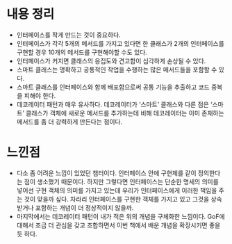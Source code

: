 # 내용 정리

- 인터페이스를 작게 만드는 것이 중요하다.
- 인터페이스가 각각 5개의 메서드를 가지고 있다면 한 클래스가 2개의 인터페이스를 구현할 경우 10개의 메서드를 구현해야할 수도 있다.
- 인터페이스가 커지면 클래스의 응집도와 견고함이 심각하게 손상될 수 있다.
- 스마트 클래스는 명확하고 공통적인 작업을 수행하는 많은 메서드들을 포함할 수 있다.
- 스마트 클래스를 인터페이스와 함께 배포함으로써 공통 기능을 추출하고 코드 중복을 피해야 한다.
- 데코레이터 패턴과 매우 유사하다. 데코레이터가 ‘스마트’ 클래스와 다른 점은 ‘스마트’ 클래스가 객체에 새로운 메서드를 추가하는데 비해 데코레이터는 이미 존재하는 메서드를 좀 더 강력하게 만든다는 점이다.

# 느낀점

- 다소 좀 어려운 느낌이 있었던 챕터이다. 인터페이스 안에 구현체를 같이 정의한다는 점이 생소했기 때문이다. 하지만 그렇다면 인터페이스는 단순한 명세의 의미를 넣어선 구현 객체의 의미를 가지고 있는데 우리가 인터페이스에게 이러한 책임을 주는 것이 맞을까 싶다. 차라리 인터페이스를 구현한 객체를 가지고 있고 그것을 상속받거나 포함하는 개념이 더 정상적이지 않을까.
- 마지막에서는 데코레이터 패턴이 내가 적은 위의 개념을 구체화한 느낌이다. GoF에 대해서 조금 더 관심을 갖고 조합하면서 이번 책에서 배운 개념을 확장시키면 좋을 듯 하다.
